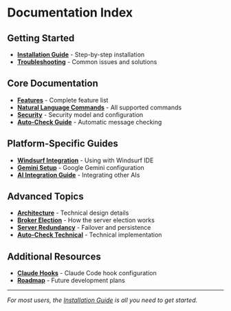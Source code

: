 # Documentation Index

## Getting Started
- **[Installation Guide](../INSTALL.md)** - Step-by-step installation
- **[Troubleshooting](../TROUBLESHOOTING.md)** - Common issues and solutions

## Core Documentation
- **[Features](FEATURES.md)** - Complete feature list
- **[Natural Language Commands](NATURAL_LANGUAGE.md)** - All supported commands
- **[Security](SECURITY.md)** - Security model and configuration
- **[Auto-Check Guide](AUTO_CHECK_GUIDE.md)** - Automatic message checking

## Platform-Specific Guides
- **[Windsurf Integration](platform-guides/WINDSURF_INTEGRATION_GUIDE.md)** - Using with Windsurf IDE
- **[Gemini Setup](platform-guides/GEMINI_SETUP.md)** - Google Gemini configuration
- **[AI Integration Guide](platform-guides/AI_INTEGRATION_GUIDE.md)** - Integrating other AIs

## Advanced Topics
- **[Architecture](advanced/ARCHITECTURE.md)** - Technical design details
- **[Broker Election](advanced/BROKER_ELECTION.md)** - How the server election works
- **[Server Redundancy](advanced/SERVER_REDUNDANCY.md)** - Failover and persistence
- **[Auto-Check Technical](advanced/AUTO_CHECK_TECHNICAL.md)** - Technical implementation

## Additional Resources
- **[Claude Hooks](CLAUDE_HOOKS.md)** - Claude Code hook configuration
- **[Roadmap](ROADMAP.md)** - Future development plans

---
*For most users, the [Installation Guide](../INSTALL.md) is all you need to get started.*